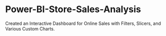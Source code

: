 # Power-BI-Store-Sales-Analysis
Created an Interactive Dashboard for Online Sales with Filters, Slicers, and Various Custom Charts.
